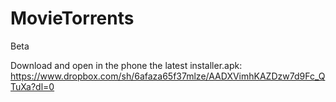 # MovieTorrents
Beta

Download and open in the phone the latest installer.apk:
https://www.dropbox.com/sh/6afaza65f37mlze/AADXVimhKAZDzw7d9Fc_QTuXa?dl=0
